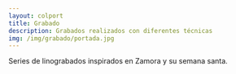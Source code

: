 ```yaml
---
layout: colport
title: Grabado
description: Grabados realizados con diferentes técnicas 
img: /img/grabado/portada.jpg
---
```


Series de linograbados inspirados en Zamora y su semana santa.


<div class="section group">
        <div class="col span_1_of_12"></div>
        <div class="col span_10_of_12">
	  <img class="image_enlarge" src="{{ site.baseurl }}/img/grabado/merlu.jpg" alt=""/>
	</div>
</div>
